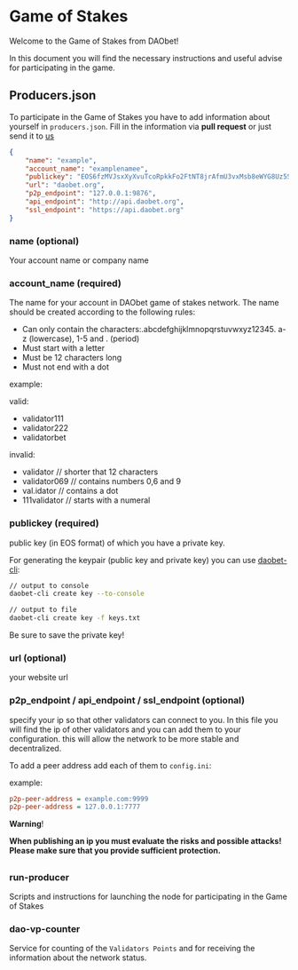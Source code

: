 # Game of Stakes

Welcome to the Game of Stakes from DAObet! 

In this document you will find the necessary instructions and useful advise for participating in the game.

## Producers.json

To participate in the Game of Stakes you have to add information about yourself in `producers.json`.
Fill in the information via **pull request** or just send it to [us](https://t.me/daobet_validators)

```json
{
    "name": "example",
    "account_name": "examplenamee",
    "publickey": "EOS6fzMVJsxXyXvuTcoRpkkFo2FtNT8jrAfmU3vxMsb8eWYG8Uz5S",
    "url": "daobet.org",
    "p2p_endpoint": "127.0.0.1:9876",
    "api_endpoint": "http://api.daobet.org",
    "ssl_endpoint": "https://api.daobet.org"
}
```
### name (optional)

Your account name or company name

### account_name (required)

The name for your account in DAObet game of stakes network. The name should be created according to the following rules:

- Can only contain the characters:.abcdefghijklmnopqrstuvwxyz12345. a-z (lowercase), 1-5 and . (period)
- Must start with a letter
- Must be 12 characters long
- Must not end with a dot

example:

valid:
- validator111
- validator222
- validatorbet

invalid:
- validator    // shorter that 12 characters
- validator069 // contains numbers 0,6 and 9
- val.idator   // contains a dot
- 111validator // starts with a numeral

### publickey (required)

public key (in EOS format) of which you have a private key.

For generating the keypair (public key and private key) you can use [daobet-cli](https://docs.daobet.org/get-started/daobet-cli):

```bash
// output to console
daobet-cli create key --to-console

// output to file
daobet-cli create key -f keys.txt
```

Be sure to save the private key!

### url (optional)

your website url

### p2p_endpoint / api_endpoint / ssl_endpoint (optional)

specify your ip so that other validators can connect to you.
In this file you will find the ip of other validators and you can add them to your configuration.
this will allow the network to be more stable and decentralized.

To add a peer address add each of them to `config.ini`: 

example:
```ini
p2p-peer-address = example.сom:9999
p2p-peer-address = 127.0.0.1:7777
```

**Warning**!

**When publishing an ip you must evaluate the risks and possible attacks! Please make sure that you provide sufficient protection.**

##

### run-producer

Scripts and instructions for launching the node for participating in the Game of Stakes

### dao-vp-counter

Service for counting of the `Validators Points` and for receiving the information about the network status.
